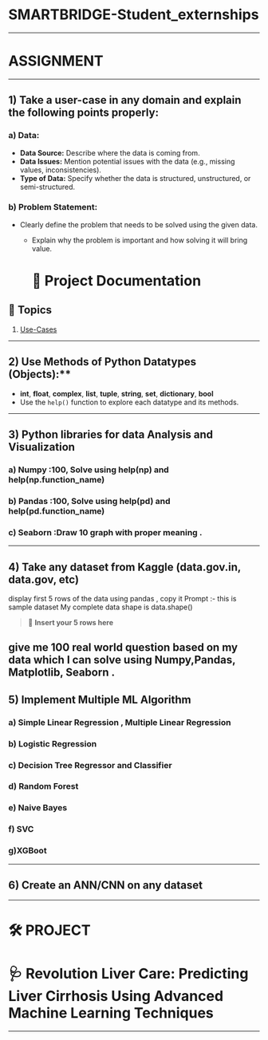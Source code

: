 
# SMARTBRIDGE-Student_externships
------------------------------------------------------------------------------------------------------------------------------------------------------------------------------

# ASSIGNMENT
------------------------------------------------------------------------------------------------------------------------------------------------------------------------------

## 1) Take a user-case in any domain and explain the following points properly:

  ### a) Data:
 - **Data Source:** Describe where the data is coming from.
  - **Data Issues:** Mention potential issues with the data (e.g., missing values, inconsistencies).
   - **Type of Data:** Specify whether the data is structured, unstructured, or semi-structured.

   ### b) Problem Statement:
  - Clearly define the problem that needs to be solved using the given data.
    - Explain why the problem is important and how solving it will bring value.
   
      # 📘 Project Documentation

## 📑 Topics

1. [Use-Cases](.https://github.com/SurajSinghkw1/SMARTBRIDGE-Student_Externship/blob/main/Data_Science_Use_Cases%20(1).pdf)  


  ----------------------------------------------------------------------------------------------------------------------------------------------------------------------------

## 2) Use Methods of Python Datatypes (Objects):**

- **int**, **float**, **complex**, **list**, **tuple**, **string**, **set**, **dictionary**, **bool**  
 - Use the `help()` function to explore each datatype and its methods.
------------------------------------------------------------------------------------------------------------------------------------------------------------------------------

## 3) Python libraries for data Analysis and Visualization 

  ### a) Numpy :100, Solve using help(np) and help(np.function_name) 

  ### b) Pandas :100, Solve using help(pd) and help(pd.function_name)

  ### c) Seaborn :Draw 10 graph with proper meaning .
------------------------------------------------------------------------------------------------------------------------------------------------------------------------------

## 4) Take any dataset from Kaggle (data.gov.in, data.gov, etc)  
display first 5 rows of the data using pandas , copy it 
Prompt :- this is sample dataset My complete data shape is data.shape()

> 📄 **Insert your 5 rows here**

give me 100 real world question based on my data which I can solve using Numpy,Pandas, Matplotlib, Seaborn . 
------------------------------------------------------------------------------------------------------------------------------------------------------------------------------

## 5) Implement Multiple ML Algorithm           

  ### a) Simple Linear Regression , Multiple Linear Regression

  ### b) Logistic Regression 

  ### c) Decision Tree  Regressor and   Classifier  

  ### d) Random Forest 

  ### e) Naive Bayes   

  ### f) SVC   

  ### g)XGBoot 
------------------------------------------------------------------------------------------------------------------------------------------------------------------------------

## 6)  Create an ANN/CNN on any dataset 
------------------------------------------------------------------------------------------------------------------------------------------------------------------------------


# 🛠️ PROJECT

# 🩺 **Revolution Liver Care: Predicting Liver Cirrhosis Using Advanced Machine Learning Techniques**
------------------------------------------------------------------------------------------------------------------------------------------------------------------------------






